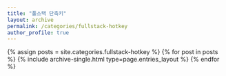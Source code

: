 ```yaml
---
title: "풀스택 단축키"
layout: archive
permalink: /categories/fullstack-hotkey
author_profile: true
---
```


{% assign posts = site.categories.fullstack-hotkey %}
{% for post in posts %} {% include archive-single.html type=page.entries_layout %} {% endfor %}

